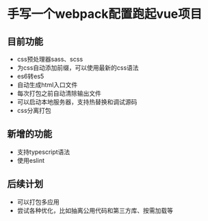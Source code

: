 # 手写一个webpack配置跑起vue项目
## 目前功能
* css预处理器sass、scss
* 为css自动添加前缀，可以使用最新的css语法
* es6转es5
* 自动生成html入口文件
* 每次打包之前自动清除输出文件
* 可以启动本地服务器，支持热替换和调试源码
* css分离打包

## 新增的功能
* 支持typescript语法
* 使用eslint

## 后续计划
* 可以打包多应用
* 尝试各种优化，比如抽离公用代码和第三方库、按需加载等
